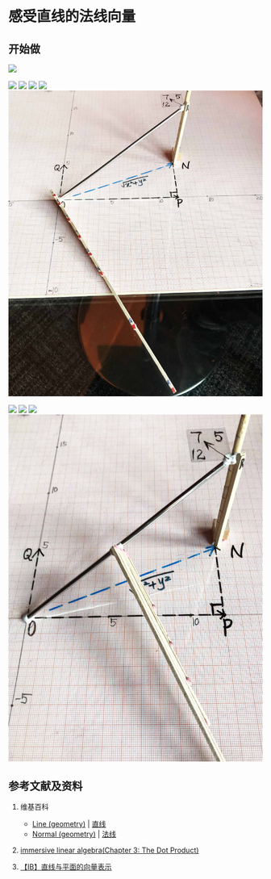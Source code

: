 # 感受直线的法线向量

## 开始做

![](/images/线性代数/用向量表达空间解析几何中的线和面等/感受直线的法线向量/1a1.jpg)

![](/images/线性代数/用向量表达空间解析几何中的线和面等/感受直线的法线向量/2a1.jpg)
![](/images/线性代数/用向量表达空间解析几何中的线和面等/感受直线的法线向量/2a2.jpg)
![](/images/线性代数/用向量表达空间解析几何中的线和面等/感受直线的法线向量/2a3.jpg)
![](/images/线性代数/用向量表达空间解析几何中的线和面等/感受直线的法线向量/2a4.jpg)
![](/images/线性代数/用向量表达空间解析几何中的线和面等/感受直线的法线向量/2a5.jpg)

![](/images/线性代数/用向量表达空间解析几何中的线和面等/感受直线的法线向量/3a1.jpg)
![](/images/线性代数/用向量表达空间解析几何中的线和面等/感受直线的法线向量/3a2.jpg)
![](/images/线性代数/用向量表达空间解析几何中的线和面等/感受直线的法线向量/3a3.jpg)
![](/images/线性代数/用向量表达空间解析几何中的线和面等/感受直线的法线向量/3a4.jpg)

## 参考文献及资料

1. 维基百科
	- [Line (geometry)](https://en.wikipedia.org/wiki/Line_(geometry)) | [直线](https://zh.wikipedia.org/wiki/%E7%9B%B4%E7%BA%BF) 
	- [Normal (geometry)](https://en.wikipedia.org/wiki/Normal_(geometry)) | [法线](https://zh.wikipedia.org/wiki/%E6%B3%95%E7%BA%BF) 

2. [immersive linear algebra(Chapter 3: The Dot Product)](http://immersivemath.com/ila/ch03_dotproduct/ch03.html)
3. [【IB】直线与平面的向量表示](https://zhuanlan.zhihu.com/p/73397884)